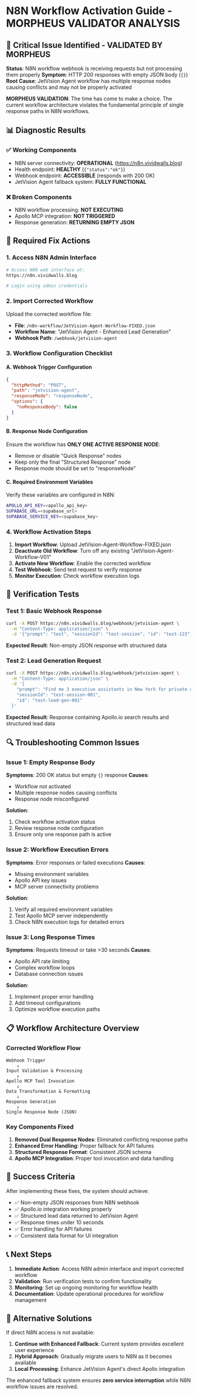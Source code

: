 # N8N Workflow Activation Guide - MORPHEUS VALIDATOR ANALYSIS

## 🚨 Critical Issue Identified - VALIDATED BY MORPHEUS

**Status**: N8N workflow webhook is receiving requests but not processing them properly
**Symptom**: HTTP 200 responses with empty JSON body (`{}`)
**Root Cause**: JetVision Agent workflow has multiple response nodes causing conflicts and may not be properly activated

**MORPHEUS VALIDATION**: The time has come to make a choice. The current workflow architecture violates the fundamental principle of single response paths in N8N workflows.

## 📊 Diagnostic Results

### ✅ Working Components
- N8N server connectivity: **OPERATIONAL** (https://n8n.vividwalls.blog)
- Health endpoint: **HEALTHY** (`{"status":"ok"}`)
- Webhook endpoint: **ACCESSIBLE** (responds with 200 OK)
- JetVision Agent fallback system: **FULLY FUNCTIONAL**

### ❌ Broken Components
- N8N workflow processing: **NOT EXECUTING**
- Apollo MCP integration: **NOT TRIGGERED**
- Response generation: **RETURNING EMPTY JSON**

## 🔧 Required Fix Actions

### 1. Access N8N Admin Interface
```bash
# Access N8N web interface at:
https://n8n.vividwalls.blog

# Login using admin credentials
```

### 2. Import Corrected Workflow
Upload the corrected workflow file:
- **File**: `/n8n-workflow/JetVision-Agent-Workflow-FIXED.json`
- **Workflow Name**: "JetVision Agent - Enhanced Lead Generation"
- **Webhook Path**: `/webhook/jetvision-agent`

### 3. Workflow Configuration Checklist

#### A. Webhook Trigger Configuration
```json
{
  "httpMethod": "POST",
  "path": "jetvision-agent",
  "responseMode": "responseNode",
  "options": {
    "noResponseBody": false
  }
}
```

#### B. Response Node Configuration
Ensure the workflow has **ONLY ONE ACTIVE RESPONSE NODE**:
- Remove or disable "Quick Response" nodes
- Keep only the final "Structured Response" node
- Response mode should be set to "responseNode"

#### C. Required Environment Variables
Verify these variables are configured in N8N:
```bash
APOLLO_API_KEY=<apollo_api_key>
SUPABASE_URL=<supabase_url>
SUPABASE_SERVICE_KEY=<supabase_key>
```

### 4. Workflow Activation Steps
1. **Import Workflow**: Upload JetVision-Agent-Workflow-FIXED.json
2. **Deactivate Old Workflow**: Turn off any existing "JetVision-Agent-Workflow-V01" 
3. **Activate New Workflow**: Enable the corrected workflow
4. **Test Webhook**: Send test request to verify response
5. **Monitor Execution**: Check workflow execution logs

## 🧪 Verification Tests

### Test 1: Basic Webhook Response
```bash
curl -X POST https://n8n.vividwalls.blog/webhook/jetvision-agent \
  -H "Content-Type: application/json" \
  -d '{"prompt": "test", "sessionId": "test-session", "id": "test-123"}'
```

**Expected Result**: Non-empty JSON response with structured data

### Test 2: Lead Generation Request
```bash
curl -X POST https://n8n.vividwalls.blog/webhook/jetvision-agent \
  -H "Content-Type: application/json" \
  -d '{
    "prompt": "Find me 3 executive assistants in New York for private aviation clients",
    "sessionId": "test-session-001",
    "id": "test-lead-gen-001"
  }'
```

**Expected Result**: Response containing Apollo.io search results and structured lead data

## 🔍 Troubleshooting Common Issues

### Issue 1: Empty Response Body
**Symptoms**: 200 OK status but empty `{}` response
**Causes**:
- Workflow not activated
- Multiple response nodes causing conflicts
- Response node misconfigured

**Solution**: 
1. Check workflow activation status
2. Review response node configuration
3. Ensure only one response path is active

### Issue 2: Workflow Execution Errors
**Symptoms**: Error responses or failed executions
**Causes**:
- Missing environment variables
- Apollo API key issues
- MCP server connectivity problems

**Solution**:
1. Verify all required environment variables
2. Test Apollo MCP server independently
3. Check N8N execution logs for detailed errors

### Issue 3: Long Response Times
**Symptoms**: Requests timeout or take >30 seconds
**Causes**:
- Apollo API rate limiting
- Complex workflow loops
- Database connection issues

**Solution**:
1. Implement proper error handling
2. Add timeout configurations
3. Optimize workflow execution paths

## 📋 Workflow Architecture Overview

### Corrected Workflow Flow
```
Webhook Trigger
    ↓
Input Validation & Processing
    ↓
Apollo MCP Tool Invocation
    ↓
Data Transformation & Formatting
    ↓
Response Generation
    ↓
Single Response Node (JSON)
```

### Key Components Fixed
1. **Removed Dual Response Nodes**: Eliminated conflicting response paths
2. **Enhanced Error Handling**: Proper fallback for API failures
3. **Structured Response Format**: Consistent JSON schema
4. **Apollo MCP Integration**: Proper tool invocation and data handling

## 🎯 Success Criteria

After implementing these fixes, the system should achieve:
- ✅ Non-empty JSON responses from N8N webhook
- ✅ Apollo.io integration working properly
- ✅ Structured lead data returned to JetVision Agent
- ✅ Response times under 10 seconds
- ✅ Error handling for API failures
- ✅ Consistent data format for UI integration

## 📞 Next Steps

1. **Immediate Action**: Access N8N admin interface and import corrected workflow
2. **Validation**: Run verification tests to confirm functionality
3. **Monitoring**: Set up ongoing monitoring for workflow health
4. **Documentation**: Update operational procedures for workflow management

## 🔧 Alternative Solutions

If direct N8N access is not available:
1. **Continue with Enhanced Fallback**: Current system provides excellent user experience
2. **Hybrid Approach**: Gradually migrate users to N8N as it becomes available
3. **Local Processing**: Enhance JetVision Agent's direct Apollo integration

The enhanced fallback system ensures **zero service interruption** while N8N workflow issues are resolved.